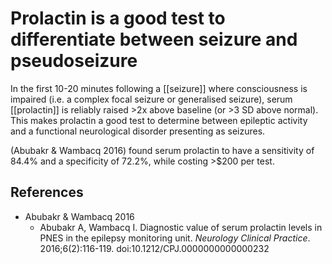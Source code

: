 # Prolactin is a good test to differentiate between seizure and pseudoseizure
In the first 10-20 minutes following a [[seizure]] where consciousness is impaired (i.e. a complex focal seizure or generalised seizure), serum [[prolactin]] is reliably raised >2x above baseline (or >3 SD above normal). This makes prolactin a good test to determine between epileptic activity and a functional neurological disorder presenting as seizures.	

(Abubakr & Wambacq 2016) found serum prolactin to have a sensitivity of 84.4% and a specificity of 72.2%, while costing >$200 per test. 

## References
* Abubakr & Wambacq 2016
	* Abubakr A, Wambacq I. Diagnostic value of serum prolactin levels in PNES in the epilepsy monitoring unit. *Neurology Clinical Practice*. 2016;6(2):116-119. doi:10.1212/CPJ.0000000000000232

<!-- {BearID:7CBD47CC-BC78-444B-A9FA-A351334058F9-1677-000017C0361FF4D2} -->
